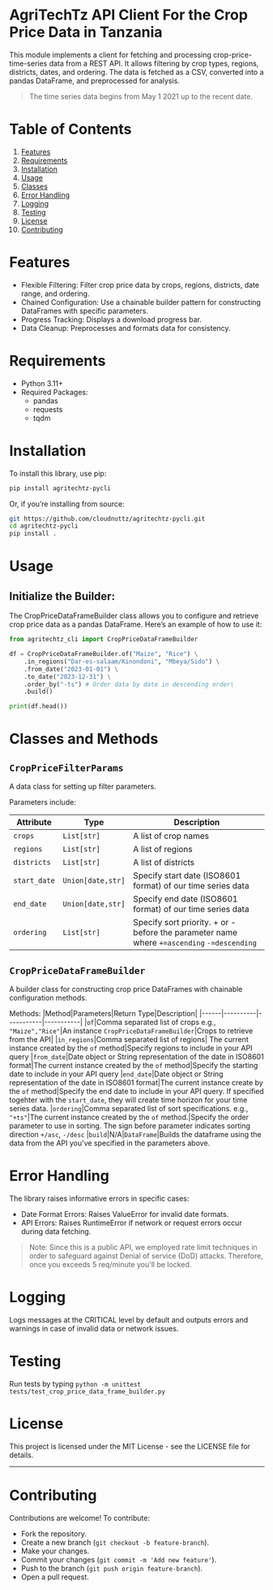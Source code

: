# AgriTechTz API Client For the Crop Price Data in Tanzania

This module implements a client for fetching and processing crop-price-time-series data from a REST API. It allows filtering by crop types, regions, districts, dates, and ordering. The data is fetched as a CSV, converted into a pandas DataFrame, and preprocessed for analysis.

> The time series data begins from May 1 2021 up to the recent date.


# Table of Contents

  1. [Features](#features)
  2. [Requirements](#requirements)
  3. [Installation](#installation)
  4. [Usage](#usage)
  5. [Classes](#classes)
  6. [Error Handling](#error-handling)
  7. [Logging](#logging)
  8. [Testing](#testing)
  9. [License](#license)
  10. [Contributing](#contributing)

# Features

  * Flexible Filtering: Filter crop price data by crops, regions, districts, date range, and ordering.
  * Chained Configuration: Use a chainable builder pattern for constructing DataFrames with specific parameters.
  * Progress Tracking: Displays a download progress bar.
  * Data Cleanup: Preprocesses and formats data for consistency.

# Requirements

  * Python 3.11+
  * Required Packages:
      * pandas
      * requests
      * tqdm

# Installation

To install this library, use pip:

```sh
pip install agritechtz-pycli
```

Or, if you’re installing from source:

```sh
git https://github.com/cloudnuttz/agritechtz-pycli.git
cd agritechtz-pycli
pip install .
```

# Usage

## Initialize the Builder:
The CropPriceDataFrameBuilder class allows you to configure and retrieve crop price data as a pandas DataFrame. Here’s an example of how to use it:

```python
from agritechtz_cli import CropPriceDataFrameBuilder

df = CropPriceDataFrameBuilder.of("Maize", "Rice") \
    .in_regions("Dar-es-salaam/Kinondoni", "Mbeya/Sido") \
    .from_date("2023-01-01") \
    .to_date("2023-12-31") \
    .order_by("-ts") # Order data by date in descending order\
    .build()

print(df.head())
```

# Classes and Methods

## `CropPriceFilterParams`

 A data class for setting up filter parameters.

Parameters include:

|Attribute|Type|Description|
|---------|----|-----------|
|`crops`|`List[str]`|A list of crop names|
|`regions`|`List[str]`|A list of regions|
|`districts`|`List[str]`|A list of districts|
|`start_date`|`Union[date,str]`|Specify start date (ISO8601 format) of our time series data|
|`end_date`|`Union[date,str]`|Specify end date (ISO8601 format) of our time series data|
|`ordering`|`List[str]`|Specify sort priority. + or - before the parameter name where `+=ascending` `-=descending`|



## `CropPriceDataFrameBuilder`

A builder class for constructing crop price DataFrames with chainable configuration methods.

Methods:
|Method|Parameters|Return Type|Description|
|------|----------|-----------|-----------|
|`of`|Comma separated list of crops e.g., `"Maize","Rice"`|An instance `CropPriceDataFrameBuilder`|Crops to retrieve from the API|
|`in_regions`|Comma separated list of regions| The current instance created by the `of` method|Specify regions to include in your API query
|`from_date`|Date object or String representation of the date in ISO8601 format|The current instance created by the `of` method|Specify the starting date to include in your API query
|`end_date`|Date object or String representation of the date in ISO8601 format|The current instance create by the `of` method|Specify the end date to include in your API query. If specified togehter with the `start_date`, they will create time horizon for your time series data.
|`ordering`|Comma separated list of sort specifications. e.g., `"+ts"`|The current instance created by the `of` method.|Specify the order parameter to use in sorting. The sign before parameter indicates sorting direction `+/asc`, `-/desc`
|`build`|N/A|`DataFrame`|Builds the dataframe using the data from the API you've specified in the parameters above.

# Error Handling

The library raises informative errors in specific cases:

  * Date Format Errors: Raises ValueError for invalid date formats.
  * API Errors: Raises RuntimeError if network or request errors occur during data fetching.

> Note: Since this is a public API, we employed rate limit techniques in order to safeguard against Denial of service (DoD) attacks. Therefore, once you exceeds 5 req/minute you'll be locked.


# Logging

Logs messages at the CRITICAL level by default and outputs errors and warnings in case of invalid data or network issues.

# Testing

Run tests by typing `python -m unittest tests/test_crop_price_data_frame_builder.py`

# License

This project is licensed under the MIT License - see the LICENSE file for details.

---

# Contributing

Contributions are welcome! To contribute:

* Fork the repository.
* Create a new branch (`git checkout -b feature-branch`).
* Make your changes.
* Commit your changes (`git commit -m 'Add new feature'`).
* Push to the branch (`git push origin feature-branch`).
* Open a pull request.